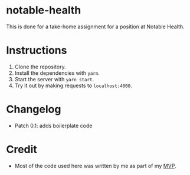# notable-health
This is done for a take-home assignment for a position at Notable Health.

# Instructions
1. Clone the repository.
2. Install the dependencies with `yarn`.
3. Start the server with `yarn start`.
4. Try it out by making requests to `localhost:4000`.

# Changelog
* Patch 0.1: adds boilerplate code

# Credit
* Most of the code used here was written by me as part of my [MVP](https://github.com/adbarc92/MVP).
